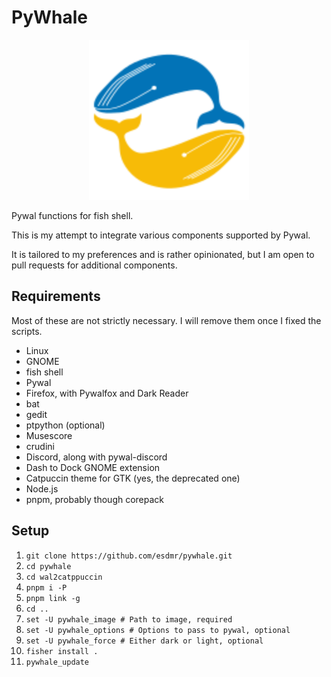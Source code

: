 # PyWhale

<div align="center"><img src="icon.svg" alt="" width="256px"></div>

Pywal functions for fish shell.

This is my attempt to integrate various components supported by Pywal.

It is tailored to my preferences and is rather opinionated, but I am open to pull requests for additional components.

## Requirements

Most of these are not strictly necessary. I will remove them once I fixed the scripts.

- Linux
- GNOME
- fish shell
- Pywal
- Firefox, with Pywalfox and Dark Reader
- bat
- gedit
- ptpython (optional)
- Musescore
- crudini
- Discord, along with pywal-discord
- Dash to Dock GNOME extension
- Catpuccin theme for GTK (yes, the deprecated one)
- Node.js
- pnpm, probably though corepack

## Setup

1. `git clone https://github.com/esdmr/pywhale.git`
2. `cd pywhale`
3. `cd wal2catppuccin`
4. `pnpm i -P`
5. `pnpm link -g`
6. `cd ..`
7. `set -U pywhale_image # Path to image, required`
8. `set -U pywhale_options # Options to pass to pywal, optional`
9. `set -U pywhale_force # Either dark or light, optional`
10. `fisher install .`
11. `pywhale_update`
